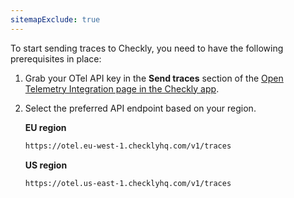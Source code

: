 ```yaml
---
sitemapExclude: true
---
```

To start sending traces to Checkly, you need to have the following prerequisites in place:

1. Grab your OTel API key in the **Send traces** section of the [Open Telemetry Integration page in the Checkly app](https://app.checklyhq.com/settings/account/open-telemetry).  
2. Select the preferred API endpoint based on your region. 

    **EU region**
    ```bash
    https://otel.eu-west-1.checklyhq.com/v1/traces
    ```
    
    **US region**
    ```bash
    https://otel.us-east-1.checklyhq.com/v1/traces
    ```
